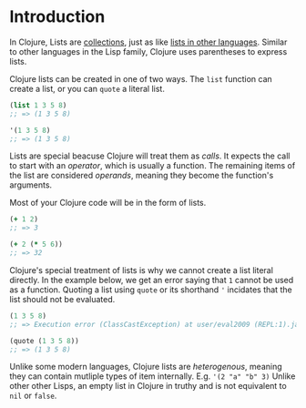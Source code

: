 # Introduction

In Clojure, Lists are [collections][type-collection], just as like [lists in other languages][type-list]. Similar to other languages in the Lisp family, Clojure uses parentheses to express lists.

Clojure lists can be created in one of two ways. The `list` function can create a list, or you can `quote` a literal list. 

``` clojure
(list 1 3 5 8)
;; => (1 3 5 8)

'(1 3 5 8)
;; => (1 3 5 8)
```

Lists are special beacuse Clojure will treat them as _calls_. It expects the call to start with an _operator_, which is usually a function. The remaining items of the list are considered _operands_, meaning they become the function's arguments.

Most of your Clojure code will be in the form of lists.

``` clojure
(+ 1 2)
;; => 3

(+ 2 (* 5 6))
;; => 32
```

Clojure's special treatment of lists is why we cannot create a list literal directly. In the example below, we get an error saying that `1` cannot be used as a function. Quoting a list using `quote` or its shorthand `'` incidates that the list should not be evaluated. 

``` clojure
(1 3 5 8)
;; => Execution error (ClassCastException) at user/eval2009 (REPL:1).java.lang.Long cannot be cast to clojure.lang.IFn

(quote (1 3 5 8))
;; => (1 3 5 8)
```

Unlike some modern languages, Clojure lists are _heterogenous_, meaning they can contain mutliple types of item internally. E.g. `'(2 "a" "b" 3)`
Unlike other other Lisps, an empty list in Clojure in truthy and is not equivalent to `nil` or `false`.

[type-list]: ../../../../../../reference/types/list.md
[type-collection]: ../../../../../../reference/types/collection.md

